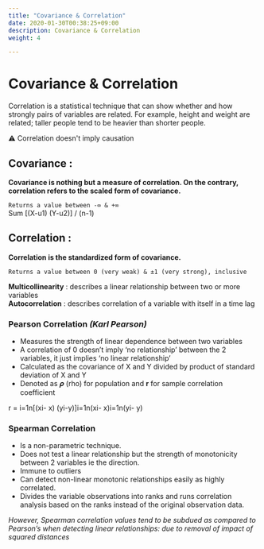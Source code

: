 ```yaml
---
title: "Covariance & Correlation"
date: 2020-01-30T00:38:25+09:00
description: Covariance & Correlation
weight: 4

---
```

# Covariance & Correlation

Correlation is a statistical technique that can show whether and how strongly pairs of variables are related. For example, height and weight are related; taller people tend to be heavier than shorter people.


⚠️ Correlation doesn't imply causation



## Covariance :
**Covariance is nothing but a measure of correlation. On the contrary, correlation refers to the scaled form of covariance.**


`Returns a value between -∞ & +∞`  
Sum \[(X-u1) (Y-u2)\] / (n-1)



## Correlation :
**Correlation is the standardized form of covariance.**

`Returns a value between 0 (very weak) & ±1 (very strong), inclusive`


**Multicollinearity** : describes a linear relationship between two or more variables   
**Autocorrelation** : describes correlation of a variable with itself in a time lag


### Pearson Correlation _(Karl Pearson)_

* Measures the strength of linear dependence between two variables
* A correlation of 0 doesn’t imply ‘no relationship’ between the 2 variables, it just implies ‘no linear relationship’
* Calculated as the covariance of X and Y divided by product of standard deviation of X and Y
* Denoted as 𝝆 (rho) for population and **r** for sample correlation coefficient

r = i=1n\[(xi- x) (yi-y)\]i=1n(xi- x)i=1n(yi- y)


### Spearman Correlation

* Is a non-parametric technique.
* Does not test a linear relationship but the strength of monotonicity between 2 variables ie the direction.
* Immune to outliers
* Can detect non-linear monotonic relationships easily as highly correlated.
* Divides the variable observations into ranks and runs correlation analysis based on the ranks instead of the original observation data.

_However, Spearman correlation values tend to be subdued as compared to Pearson’s when detecting linear relationships: due to removal of impact of squared distances_
